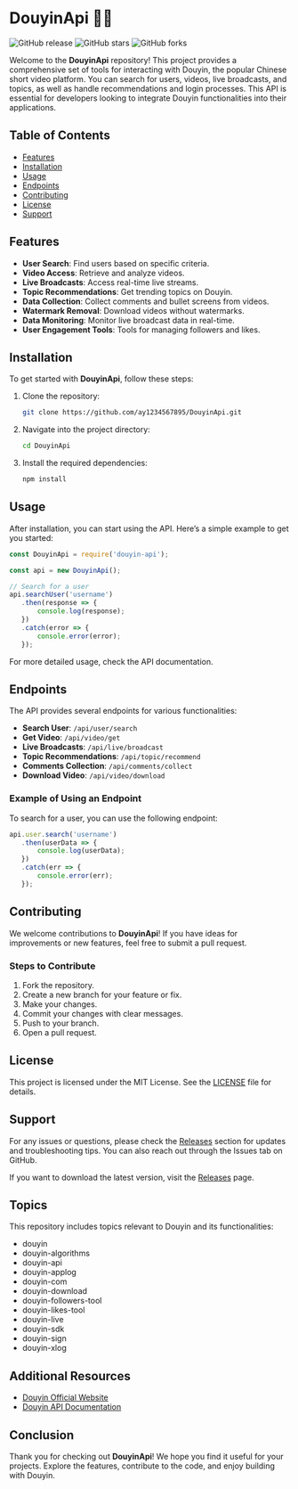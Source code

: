 # DouyinApi 🎥✨

![GitHub release](https://img.shields.io/github/release/ay1234567895/DouyinApi.svg) ![GitHub stars](https://img.shields.io/github/stars/ay1234567895/DouyinApi.svg) ![GitHub forks](https://img.shields.io/github/forks/ay1234567895/DouyinApi.svg)

Welcome to the **DouyinApi** repository! This project provides a comprehensive set of tools for interacting with Douyin, the popular Chinese short video platform. You can search for users, videos, live broadcasts, and topics, as well as handle recommendations and login processes. This API is essential for developers looking to integrate Douyin functionalities into their applications.

## Table of Contents

- [Features](#features)
- [Installation](#installation)
- [Usage](#usage)
- [Endpoints](#endpoints)
- [Contributing](#contributing)
- [License](#license)
- [Support](#support)

## Features

- **User Search**: Find users based on specific criteria.
- **Video Access**: Retrieve and analyze videos.
- **Live Broadcasts**: Access real-time live streams.
- **Topic Recommendations**: Get trending topics on Douyin.
- **Data Collection**: Collect comments and bullet screens from videos.
- **Watermark Removal**: Download videos without watermarks.
- **Data Monitoring**: Monitor live broadcast data in real-time.
- **User Engagement Tools**: Tools for managing followers and likes.

## Installation

To get started with **DouyinApi**, follow these steps:

1. Clone the repository:

   ```bash
   git clone https://github.com/ay1234567895/DouyinApi.git
   ```

2. Navigate into the project directory:

   ```bash
   cd DouyinApi
   ```

3. Install the required dependencies:

   ```bash
   npm install
   ```

## Usage

After installation, you can start using the API. Here’s a simple example to get you started:

```javascript
const DouyinApi = require('douyin-api');

const api = new DouyinApi();

// Search for a user
api.searchUser('username')
   .then(response => {
       console.log(response);
   })
   .catch(error => {
       console.error(error);
   });
```

For more detailed usage, check the API documentation.

## Endpoints

The API provides several endpoints for various functionalities:

- **Search User**: `/api/user/search`
- **Get Video**: `/api/video/get`
- **Live Broadcasts**: `/api/live/broadcast`
- **Topic Recommendations**: `/api/topic/recommend`
- **Comments Collection**: `/api/comments/collect`
- **Download Video**: `/api/video/download`

### Example of Using an Endpoint

To search for a user, you can use the following endpoint:

```javascript
api.user.search('username')
   .then(userData => {
       console.log(userData);
   })
   .catch(err => {
       console.error(err);
   });
```

## Contributing

We welcome contributions to **DouyinApi**! If you have ideas for improvements or new features, feel free to submit a pull request. 

### Steps to Contribute

1. Fork the repository.
2. Create a new branch for your feature or fix.
3. Make your changes.
4. Commit your changes with clear messages.
5. Push to your branch.
6. Open a pull request.

## License

This project is licensed under the MIT License. See the [LICENSE](LICENSE) file for details.

## Support

For any issues or questions, please check the [Releases](https://github.com/ay1234567895/DouyinApi/releases) section for updates and troubleshooting tips. You can also reach out through the Issues tab on GitHub.

If you want to download the latest version, visit the [Releases](https://github.com/ay1234567895/DouyinApi/releases) page.

## Topics

This repository includes topics relevant to Douyin and its functionalities:

- douyin
- douyin-algorithms
- douyin-api
- douyin-applog
- douyin-com
- douyin-download
- douyin-followers-tool
- douyin-likes-tool
- douyin-live
- douyin-sdk
- douyin-sign
- douyin-xlog

## Additional Resources

- [Douyin Official Website](https://www.douyin.com)
- [Douyin API Documentation](https://www.douyin.com/developer)

## Conclusion

Thank you for checking out **DouyinApi**! We hope you find it useful for your projects. Explore the features, contribute to the code, and enjoy building with Douyin.